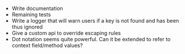 - Write documentation
- Remaining tests
- Write a logger that will warn users if a key is not found and has been thus ignored
- Give a custom api to override escaping rules
- Dot notation seems quite powerful. Can it be extended to refer to context
    field/method values?
